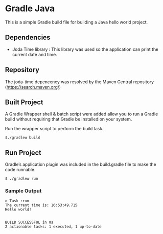 # Gradle Java
This is a simple Gradle build file for building a Java hello world project.

## Dependencies
- Joda Time library : This library was used so the application can print the current date and time.

## Repository
The joda-time depencency was resolved by the Maven Central repository (https://search.maven.org/)

## Built Project
A Gradle Wrapper shell & batch script were added allow you to run a Gradle build without requiring that Gradle be installed on your system.

Run the wrapper script to perform the build task.
```
$./gradlew build
```

## Run Project
Gradle’s application plugin was included in the build.gradle file to make the code runnable.
```
$ ./gradlew run
```

### Sample Output
```
> Task :run
The current time is: 16:53:49.715
Hello world!


BUILD SUCCESSFUL in 0s
2 actionable tasks: 1 executed, 1 up-to-date
```

